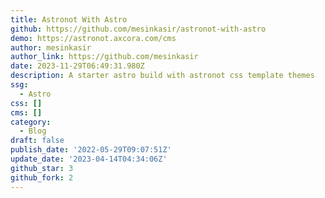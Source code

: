 ```yaml
---
title: Astronot With Astro
github: https://github.com/mesinkasir/astronot-with-astro
demo: https://astronot.axcora.com/cms
author: mesinkasir
author_link: https://github.com/mesinkasir
date: 2023-11-29T06:49:31.980Z
description: A starter astro build with astronot css template themes
ssg:
  - Astro
css: []
cms: []
category:
  - Blog
draft: false
publish_date: '2022-05-29T09:07:51Z'
update_date: '2023-04-14T04:34:06Z'
github_star: 3
github_fork: 2
---
```

